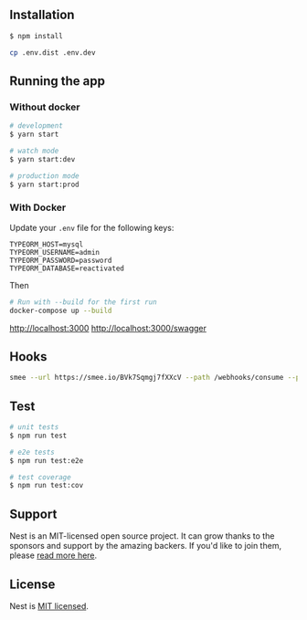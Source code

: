 ## Installation

```bash
$ npm install
```

```bash
cp .env.dist .env.dev
```

## Running the app

### Without docker

```bash
# development
$ yarn start

# watch mode
$ yarn start:dev

# production mode
$ yarn start:prod
```

### With Docker

Update your `.env` file for the following keys:

```
TYPEORM_HOST=mysql
TYPEORM_USERNAME=admin
TYPEORM_PASSWORD=password
TYPEORM_DATABASE=reactivated
```

Then

```bash
# Run with --build for the first run
docker-compose up --build
```

[http://localhost:3000](http://localhost:3000)
[http://localhost:3000/swagger](http://localhost:3000/swagger)

## Hooks

```bash
smee --url https://smee.io/BVk7Sqmgj7fXXcV --path /webhooks/consume --port 3000
```

## Test

```bash
# unit tests
$ npm run test

# e2e tests
$ npm run test:e2e

# test coverage
$ npm run test:cov
```

## Support

Nest is an MIT-licensed open source project. It can grow thanks to the sponsors and support by the amazing backers. If you'd like to join them, please [read more here](https://docs.nestjs.com/support).

## License

Nest is [MIT licensed](LICENSE).
